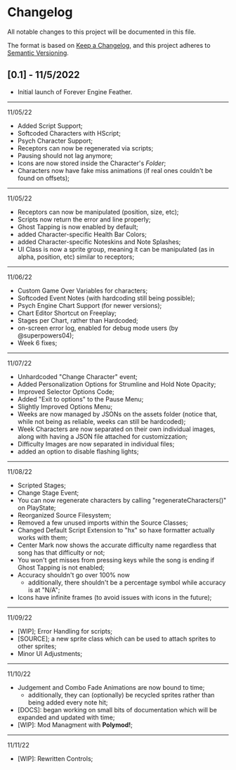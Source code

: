 # Changelog

All notable changes to this project will be documented in this file.

The format is based on [Keep a Changelog](https://keepachangelog.com/en/1.0.0/),
and this project adheres to [Semantic Versioning](https://semver.org/spec/v2.0.0.html).

## [0.1] - 11/5/2022
- Initial launch of Forever Engine Feather.

--------------------------
11/05/22
- Added Script Support;
- Softcoded Characters with HScript;
- Psych Character Support;
- Receptors can now be regenerated via scripts;
- Pausing should not lag anymore;
- Icons are now stored inside the Character's *Folder*;
- Characters now have fake miss animations (if real ones couldn't be found on offsets);

--------------------------
11/05/22

- Receptors can now be manipulated (position, size, etc);
- Scripts now return the error and line properly;
- Ghost Tapping is now enabled by default;
- added Character-specific Health Bar Colors;
- added Character-specific Noteskins and Note Splashes;
- UI Class is now a sprite group, meaning it can be manipulated (as in alpha, position, etc) similar to receptors;

--------------------------
11/06/22

- Custom Game Over Variables for characters;
- Softcoded Event Notes (with hardcoding still being possible);
- Psych Engine Chart Support (for newer versions);
- Chart Editor Shortcut on Freeplay;
- Stages per Chart, rather than Hardcoded;
- on-screen error log, enabled for debug mode users (by @superpowers04);
- Week 6 fixes;

--------------------------
11/07/22

- Unhardcoded "Change Character" event;
- Added Personalization Options for Strumline and Hold Note Opacity;
- Improved Selector Options Code;
- Added "Exit to options" to the Pause Menu;
- Slightly Improved Options Menu;
- Weeks are now managed by JSONs on the assets folder (notice that, while not being as reliable, weeks can still be hardcoded);
- Week Characters are now separated on their own individual images, along with having a JSON file attached for customizzation;
- Difficulty Images are now separated in individual files;
- added an option to disable flashing lights;

--------------------------
11/08/22

- Scripted Stages;
- Change Stage Event;
- You can now regenerate characters by calling "regenerateCharacters()" on PlayState;
- Reorganized Source Filesystem;
- Removed a few unused imports within the Source Classes;
- Changed Default Script Extension to "hx" so haxe formatter actually works with them;
- Center Mark now shows the accurate difficulty name regardless that song has that difficulty or not;
- You won't get misses from pressing keys while the song is ending if Ghost Tapping is not enabled;
- Accuracy shouldn't go over 100% now
  * additionally, there shouldn't be a percentage symbol while accuracy is at "N/A";
- Icons have infinite frames (to avoid issues with icons in the future);

--------------------------
11/09/22

- [WIP]; Error Handling for scripts;
- [SOURCE]; a new sprite class which can be used to attach sprites to other sprites;
- Minor UI Adjustments;

--------------------------
11/10/22

- Judgement and Combo Fade Animations are now bound to time;
  * additionally, they can (optionally) be recycled sprites rather than being added every note hit;
- [DOCS]: began working on small bits of documentation which will be expanded and updated with time;
- [WIP]: Mod Managment with **Polymod!**;

--------------------------
11/11/22

- [WIP]: Rewritten Controls;